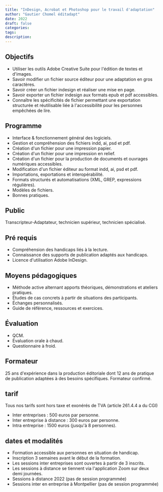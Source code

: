 ```yaml
---
title: "InDesign, Acrobat et Photoshop pour le travail d'adaptation"
author: "Gautier Chomel éditadapt"
date: 2022
draft: false
categories:
tags:
description: 
---
```


## Objectifs
* Utiliser les outils Adobe Creative Suite pour l'édition de textes et
  d'images.
* Savoir modifier un fichier source éditeur pour une adaptation en gros
  caractères.
* Savoir créer un fichier indesign et réaliser une mise en page.
* Savoir exporter un fichier indesign aux formats epub et pdf
  accessibles.
* Connaître les spécificités de fichier permettant une exportation
  structurée et réutilisable liée à l\'accessibilité pour les personnes
  empêchées de lire.

## Programme 
* Interface & fonctionnement général des logiciels.
* Gestion et compréhension des fichiers indd, ai, psd et pdf.
* Création d'un fichier pour une impression papier.
* Création d'un fichier pour une impression en relief.
* Création d'un fichier pour la production de documents et ouvrages
  numériques accessibles.
* Modification d'un fichier éditeur au format indd, ai, psd et pdf.
* Importations, exportations et interopérabilité.
* Formats structurés et automatisations (XML, GREP, expressions
  régulières).
* Modèles de fichiers.
* Bonnes pratiques.

## Public
Transcripteur-Adaptateur, technicien supérieur, technicien spécialisé.

## Pré requis
* Compréhension des handicaps liés à la lecture.
* Connaissance des supports de publication adaptés aux handicaps.
* Licence d'utilisation Adobe InDesign.

## Moyens pédagogiques 
* Méthode active alternant apports théoriques, démonstrations et ateliers pratiques. 
* Études de cas concrets à partir de situations des participants. 
* Échanges personnalisés.
* Guide de référence, ressources et exercices.

## Évaluation
* QCM.
* Évaluation orale à chaud.
* Questionnaire à froid.

## Formateur
25 ans d'expérience dans la production éditoriale dont 12 ans de pratique de publication adaptées à des besoins spécifiques. Formateur confirmé.

## tarif
Tous nos tarifs sont hors taxe et exonérés de TVA (article 261.4.4 a du CGI)
* Inter entreprises : 500 euros par personne.
* Inter entreprise à distance : 300 euros par personne.
* Intra entreprise : 1500 euros (jusqu'à 8 personnes). 

## dates et modalités
* Formation accessible aux personnes en situation de handicap.
* Inscription 3 semaines avant le début de la formation.
* Les sessions inter entreprises sont ouvertes à partir de 3 inscrits. 
* Les sessions à distance se tiennent via l'application Zoom sur deux demi journées.
* Sessions à distance 2022 (pas de session programmée)
* Sessions inter en entreprise à Montpellier (pas de session programmée)

<!--fin de document-->